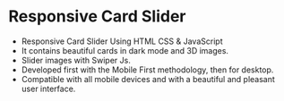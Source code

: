 # Responsive Card Slider

- Responsive Card Slider Using HTML CSS & JavaScript
- It contains beautiful cards in dark mode and 3D images.
- Slider images with Swiper Js.
- Developed first with the Mobile First methodology, then for desktop.
- Compatible with all mobile devices and with a beautiful and pleasant user interface.

